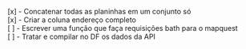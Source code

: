 [x] - Concatenar todas as planinhas em um conjunto só  
[x] - Criar a coluna endereço completo  
[ ] - Escrever uma função que faça requisições bath para o mapquest  
[ ] - Tratar e compilar no DF os dados da API  


